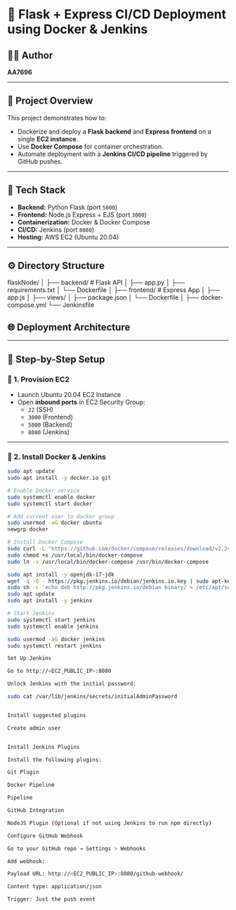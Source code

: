 # 🚀 Flask + Express CI/CD Deployment using Docker & Jenkins

## 👨‍💻 Author
**AA7696**

---

## 🧾 Project Overview

This project demonstrates how to:

- Dockerize and deploy a **Flask backend** and **Express frontend** on a single **EC2 instance**.
- Use **Docker Compose** for container orchestration.
- Automate deployment with a **Jenkins CI/CD pipeline** triggered by GitHub pushes.

---

## 🧱 Tech Stack

- **Backend:** Python Flask (port `5000`)
- **Frontend:** Node.js Express + EJS (port `3000`)
- **Containerization:** Docker & Docker Compose
- **CI/CD:** Jenkins (port `8080`)
- **Hosting:** AWS EC2 (Ubuntu 20.04)

---

## ⚙️ Directory Structure

flaskNode/
│
├── backend/ # Flask API
│ ├── app.py
│ ├── requirements.txt
│ └── Dockerfile
│
├── frontend/ # Express App
│ ├── app.js
│ ├── views/
│ ├── package.json
│ └── Dockerfile
│
├── docker-compose.yml
└── Jenkinsfile

## 🌐 Deployment Architecture  


---

## 🧰 Step-by-Step Setup

### 🔹 1. Provision EC2

- Launch Ubuntu 20.04 EC2 Instance
- Open **inbound ports** in EC2 Security Group:
  - `22` (SSH)
  - `3000` (Frontend)
  - `5000` (Backend)
  - `8080` (Jenkins)

---

### 🔹 2. Install Docker & Jenkins

```bash
sudo apt update
sudo apt install -y docker.io git

# Enable Docker service
sudo systemctl enable docker
sudo systemctl start docker

# Add current user to docker group
sudo usermod -aG docker ubuntu
newgrp docker

# Install Docker Compose
sudo curl -L "https://github.com/docker/compose/releases/download/v2.24.6/docker-compose-$(uname -s)-$(uname -m)" -o /usr/local/bin/docker-compose
sudo chmod +x /usr/local/bin/docker-compose
sudo ln -s /usr/local/bin/docker-compose /usr/bin/docker-compose

sudo apt install -y openjdk-17-jdk
wget -q -O - https://pkg.jenkins.io/debian/jenkins.io.key | sudo apt-key add -
sudo sh -c 'echo deb http://pkg.jenkins.io/debian binary/ > /etc/apt/sources.list.d/jenkins.list'
sudo apt update
sudo apt install -y jenkins

# Start Jenkins
sudo systemctl start jenkins
sudo systemctl enable jenkins

sudo usermod -aG docker jenkins
sudo systemctl restart jenkins

Set Up Jenkins

Go to http://<EC2_PUBLIC_IP>:8080

Unlock Jenkins with the initial password:

sudo cat /var/lib/jenkins/secrets/initialAdminPassword


Install suggested plugins

Create admin user


Install Jenkins Plugins

Install the following plugins:

Git Plugin

Docker Pipeline

Pipeline

GitHub Integration

NodeJS Plugin (Optional if not using Jenkins to run npm directly)

Configure GitHub Webhook

Go to your GitHub repo → Settings > Webhooks

Add webhook:

Payload URL: http://<EC2_PUBLIC_IP>:8080/github-webhook/

Content type: application/json

Trigger: Just the push event